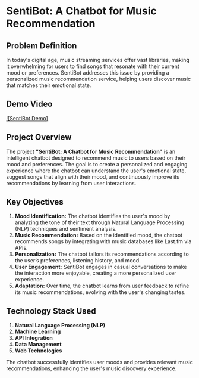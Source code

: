 # SentiBot: A Chatbot for Music Recommendation

## Problem Definition
In today's digital age, music streaming services offer vast libraries, making it overwhelming for users to find songs that resonate with their current mood or preferences. SentiBot addresses this issue by providing a personalized music recommendation service, helping users discover music that matches their emotional state.

## Demo Video

[![SentiBot Demo]](https://www.youtube.com/watch?v=VIDEO_ID)

## Project Overview
The project **"SentiBot: A Chatbot for Music Recommendation"** is an intelligent chatbot designed to recommend music to users based on their mood and preferences. The goal is to create a personalized and engaging experience where the chatbot can understand the user's emotional state, suggest songs that align with their mood, and continuously improve its recommendations by learning from user interactions.

## Key Objectives

1. **Mood Identification:** The chatbot identifies the user's mood by analyzing the tone of their text through Natural Language Processing (NLP) techniques and sentiment analysis.
2. **Music Recommendation:** Based on the identified mood, the chatbot recommends songs by integrating with music databases like Last.fm via APIs.
3. **Personalization:** The chatbot tailors its recommendations according to the user’s preferences, listening history, and mood.
4. **User Engagement:** SentiBot engages in casual conversations to make the interaction more enjoyable, creating a more personalized user experience.
5. **Adaptation:** Over time, the chatbot learns from user feedback to refine its music recommendations, evolving with the user's changing tastes.

## Technology Stack Used
1. **Natural Language Processing (NLP)**
2. **Machine Learning**
3. **API Integration**
4. **Data Management**
5. **Web Technologies**

The chatbot successfully identifies user moods and provides relevant music recommendations, enhancing the user's music discovery experience.



